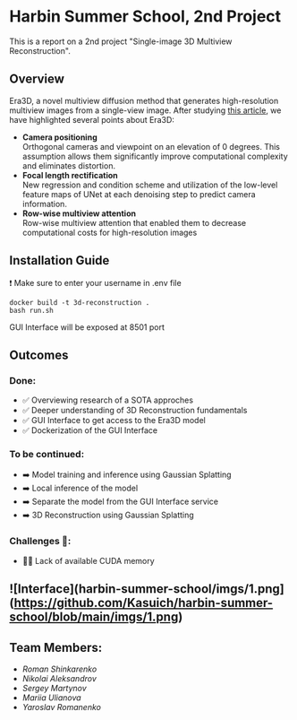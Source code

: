 # Harbin Summer School, 2nd Project

This is a report on a 2nd project "Single-image 3D Multiview Reconstruction". 

## Overview
Era3D, a novel multiview diffusion method that generates high-resolution multiview images from a single-view image.
After studying [this article](https://arxiv.org/pdf/2405.11616), we have highlighted several points about Era3D:

* **Camera positioning**  
Orthogonal cameras and viewpoint on an elevation of 0 degrees. This assumption allows them significantly improve computational complexity and eliminates distortion.
* **Focal length rectification**   
New regression and condition scheme and utilization of the low-level feature maps of UNet at each denoising step to predict camera information.
* **Row-wise multiview attention**  
Row-wise multiview attention that enabled them to decrease computational costs for high-resolution images

## Installation Guide

❗ Make sure to enter your username in .env file

```
docker build -t 3d-reconstruction .
bash run.sh
```

GUI Interface will be exposed at 8501 port

## Outcomes
### Done:
 - ✅ Overviewing research of a SOTA approches
 - ✅ Deeper understanding of 3D Reconstruction fundamentals
 - ✅ GUI Interface to get access to the Era3D model
 - ✅ Dockerization of the GUI Interface

### To be continued:
 - ➡️ Model training and inference using Gaussian Splatting 
 - ➡️ Local inference of the model
 - ➡️ Separate the model from the GUI Interface service
 - ➡️ 3D Reconstruction using Gaussian Splatting

### Challenges 🫠:
- 🏋️‍♂️ Lack of available CUDA memory

## ![Interface](harbin-summer-school/imgs/1.png](https://github.com/Kasuich/harbin-summer-school/blob/main/imgs/1.png)

## Team Members:
- <i>Roman Shinkarenko</i>
- <i>Nikolai Aleksandrov</i>
- <i>Sergey Martynov</i>
- <i>Mariia Ulianova</i>
- <i>Yaroslav Romanenko</i>
